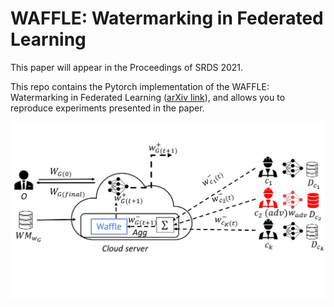 # WAFFLE: Watermarking in Federated Learning

This paper will appear in the Proceedings of SRDS 2021.

This repo contains the Pytorch implementation of the WAFFLE: Watermarking in Federated Learning ([arXiv link](https://arxiv.org/abs/2008.07298)), and allows you to reproduce experiments presented in the paper. 

<p align="center">
  <img src="/images/Advmodel.png" width=600>
</p>
